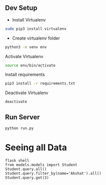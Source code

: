 ## Dev Setup
 - Install Virtualenv
 ```bash
 sudo pip3 install virtualenv
 ```
 - Create virtualenv folder
 ```bash
python3 -m venv env
 ```
 Activate Virtualenv
 ```bash
 source env/bin/activate
 ```
 Install requirements
 ```bash
 pip3 install -r requirements.txt
 ```
 Deactivate Virtualenv
 ```bash
deactivate
```
## Run Server
```shell
python run.py
```

# Seeing all Data
```
flask shell
from models.models import Student
Student.query.all()
Student.query.filter_by(name='Akshat').all()
Student.query.get(3)
```